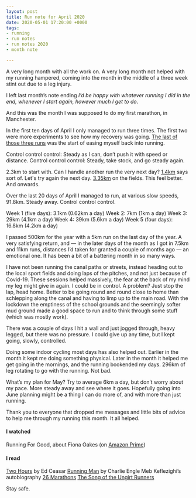 ```yaml
---
layout: post
title: Run note for April 2020
date: 2020-05-01 17:20:00 +0000
tags:
- running
- run notes
- run notes 2020
- month note

---
```

A very long month with all the work on. A very long month not helped with my running hampered, coming into the month in the middle of a three week stint out due to a leg injury.

I left last month’s note ending _I’d be happy with whatever running I did in the end, whenever I start again, however much I get to do_.

And this was the month I was supposed to do my first marathon, in Manchester.

In the first ten days of April I only managed to run three times. The first two were more experiments to see how my recovery was going. [The last of those three runs](https://www.strava.com/activities/3278415617) was the start of easing myself back into running.

Control control control: Steady as I can, don’t push it with speed or distance. Control control control: Steady, take stock, and go steady again.

2.3km to start with. Can I handle another run the very next day? [1.4km](https://www.strava.com/activities/3285273019) says sort of. Let's try again the next day. [3.35km](https://www.strava.com/activities/3287969696) on the fields. This feel better. And onwards.

Over the last 20 days of April I managed to run, at various slow speeds, 91.8km. Steady away. Control control control.

Week 1 (five days): 3.1km (0.62km a day)
Week 2: 7km (1km a day)
Week 3: 29km (4.1km a day)
Week 4: 39km (5.6km a day)
Week 5 (four days): 16.8km (4.2km a day)

I passed 500km for the year with a 5km run on the last day of the year. A very satisfying return, and — in the later days of the month as I got in 7.5km and 11km runs, distances I’d taken for granted a couple of months ago — an emotional one. It has been a bit of a battering month in so many ways.

I have not been running the canal paths or streets, instead heading out to the local sport fields and doing laps of the pitches, and not just because of Covid-19. These sessions helped massively, the fear at the back of my mind my leg might give in again. I could be in control. A problem? Just stop the lap, head home. Better to be going round and round close to home than schlepping along the canal and having to limp up to the main road. With the lockdown the emptiness of the school grounds and the seemingly softer mud ground made a good space to run and to think through some stuff (which was mostly work).

There was a couple of days I hit a wall and just jogged through, heavy legged, but there was no pressure. I could give up any time, but I kept going, slowly, controlled.

Doing some indoor cycling most days has also helped out. Earlier in the month it kept me doing something physical. Later in the month it helped me get going in the mornings, and the running bookended my days. 296km of leg rotating to go with the running. Not bad.

What’s my plan for May? Try to average 6km a day, but don’t worry about my pace. More steady away and see where it goes. Hopefully going into June planning might be a thing I can do more of, and with more than just running.

Thank you to everyone that dropped me messages and little bits of advice to help me through my running this month. It all helped.

#### I watched
Running For Good, about Fiona Oakes (on [Amazon Prime](https://www.amazon.co.uk/Running-Good-Fiona-Oakes/dp/B07L5RHNPY))

#### I read
[Two Hours](https://www.goodreads.com/book/show/25111101-two-hours) by Ed Ceasar
[Running Man](https://www.goodreads.com/book/show/27274423-running-man) by Charlie Engle
Meb Keflezighi’s autobiography [26 Marathons](https://www.goodreads.com/book/show/37901578-26-marathons)
[The Song of the Ungirt Runners](https://www.poetryfoundation.org/poems/45177/the-song-of-the-ungirt-runners)

Stay safe.
